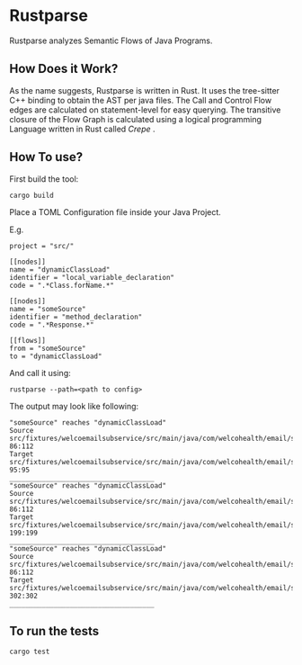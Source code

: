 # Rustparse

Rustparse analyzes Semantic Flows of Java Programs.

## How Does it Work?

As the name suggests, Rustparse is written in Rust. It uses the tree-sitter C++ binding to 
obtain the AST per java files. The Call and Control Flow edges are calculated on statement-level
for easy querying.
The transitive closure of the Flow Graph is calculated using a logical programming Language written in Rust called *Crepe* .

## How To use?
First build the tool:
```
cargo build
```

Place a TOML Configuration file inside your Java Project.

E.g.

```
project = "src/"

[[nodes]]
name = "dynamicClassLoad"
identifier = "local_variable_declaration"
code = ".*Class.forName.*"

[[nodes]]
name = "someSource"
identifier = "method_declaration"
code = ".*Response.*"

[[flows]]
from = "someSource"
to = "dynamicClassLoad"

```

And call it using:
```
rustparse --path=<path to config>
```

The output may look like following:
```
"someSource" reaches "dynamicClassLoad"
Source src/fixtures/welcoemailsubservice/src/main/java/com/welcohealth/email/service/UserRestDefinition.java 86:112
Target src/fixtures/welcoemailsubservice/src/main/java/com/welcohealth/email/service/EmailDAO.java 95:95
____________________________________
"someSource" reaches "dynamicClassLoad"
Source src/fixtures/welcoemailsubservice/src/main/java/com/welcohealth/email/service/UserRestDefinition.java 86:112
Target src/fixtures/welcoemailsubservice/src/main/java/com/welcohealth/email/service/EmailDAO.java 199:199
____________________________________
"someSource" reaches "dynamicClassLoad"
Source src/fixtures/welcoemailsubservice/src/main/java/com/welcohealth/email/service/UserRestDefinition.java 86:112
Target src/fixtures/welcoemailsubservice/src/main/java/com/welcohealth/email/service/EmailDAO.java 302:302
____________________________________
```

## To run the tests

```
cargo test
```